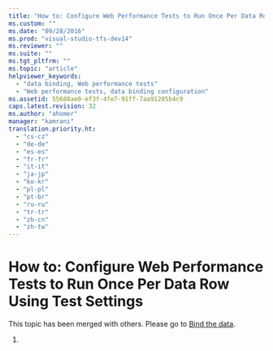 ```yaml
---
title: "How to: Configure Web Performance Tests to Run Once Per Data Row Using Test Settings | Microsoft Docs"
ms.custom: ""
ms.date: "09/28/2016"
ms.prod: "visual-studio-tfs-dev14"
ms.reviewer: ""
ms.suite: ""
ms.tgt_pltfrm: ""
ms.topic: "article"
helpviewer_keywords: 
  - "data binding, Web performance tests"
  - "Web performance tests, data binding configuration"
ms.assetid: 55688ae0-ef3f-4fe7-91ff-7aa91285b4c9
caps.latest.revision: 32
ms.author: "ahomer"
manager: "kamrani"
translation.priority.ht: 
  - "cs-cz"
  - "de-de"
  - "es-es"
  - "fr-fr"
  - "it-it"
  - "ja-jp"
  - "ko-kr"
  - "pl-pl"
  - "pt-br"
  - "ru-ru"
  - "tr-tr"
  - "zh-cn"
  - "zh-tw"
---
```

# How to: Configure Web Performance Tests to Run Once Per Data Row Using Test Settings
This topic has been merged with others. Please go to [Bind the data](../test/add-a-data-source-to-a-web-performance-test.md#AddingDataBindingWebTest_BindSQLData).  
  
1.